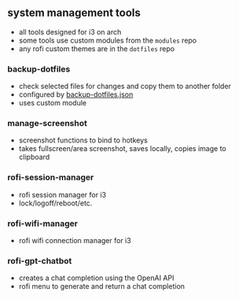 ## system management tools
- all tools designed for i3 on arch
- some tools use custom modules from the `modules` repo
- any rofi custom themes are in the `dotfiles` repo

### backup-dotfiles
- check selected files for changes and copy them to another folder
- configured by [backup-dotfiles.json](https://github.com/mikeredev/dotfiles/blob/main/system-mgmt/backup-dotfiles.json)
- uses custom module

### manage-screenshot
- screenshot functions to bind to hotkeys
- takes fullscreen/area screenshot, saves locally, copies image to clipboard

### rofi-session-manager
- rofi session manager for i3
- lock/logoff/reboot/etc.

### rofi-wifi-manager
- rofi wifi connection manager for i3

### rofi-gpt-chatbot
- creates a chat completion using the OpenAI API
- rofi menu to generate and return a chat completion